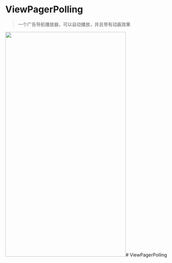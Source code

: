 # ViewPagerPolling
>一个广告导航播放器，可以自动播放，并且带有动画效果


<img src="../../../LICEcap/viewpager1.gif" width="375" height="700" border="0" alt=""># ViewPagerPolling




